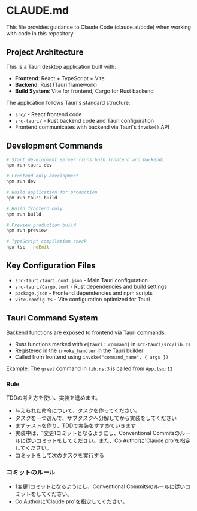 # CLAUDE.md

This file provides guidance to Claude Code (claude.ai/code) when working with code in this repository.

## Project Architecture

This is a Tauri desktop application built with:
- **Frontend**: React + TypeScript + Vite
- **Backend**: Rust (Tauri framework)
- **Build System**: Vite for frontend, Cargo for Rust backend

The application follows Tauri's standard structure:
- `src/` - React frontend code
- `src-tauri/` - Rust backend code and Tauri configuration
- Frontend communicates with backend via Tauri's `invoke()` API

## Development Commands

```bash
# Start development server (runs both frontend and backend)
npm run tauri dev

# Frontend only development
npm run dev

# Build application for production
npm run tauri build

# Build frontend only
npm run build

# Preview production build
npm run preview

# TypeScript compilation check
npx tsc --noEmit
```

## Key Configuration Files

- `src-tauri/tauri.conf.json` - Main Tauri configuration
- `src-tauri/Cargo.toml` - Rust dependencies and build settings  
- `package.json` - Frontend dependencies and npm scripts
- `vite.config.ts` - Vite configuration optimized for Tauri

## Tauri Command System

Backend functions are exposed to frontend via Tauri commands:
- Rust functions marked with `#[tauri::command]` in `src-tauri/src/lib.rs`
- Registered in the `invoke_handler` in the Tauri builder
- Called from frontend using `invoke("command_name", { args })`

Example: The `greet` command in `lib.rs:3` is called from `App.tsx:12`

### Rule
TDDの考え方を使い、実装を進めます。

- 与えられた命令について、タスクを作ってください。
- タスクを一つ選んで、サブタスクへ分解してから実装をしてください
- まずテストを作り、TDDで実装をすすめていきます
- 実装中は、1変更1コミットとなるようにし、Conventional Commitsのルールに従いコミットをしてください。また、Co Authorに'Claude pro'を指定してください。
- コミットをして次のタスクを実行する

### コミットのルール
- 1変更1コミットとなるようにし、Conventional Commitsのルールに従いコミットをしてください。
- Co Authorに'Claude pro'を指定してください。
